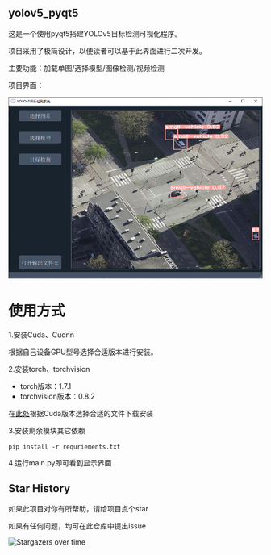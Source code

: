 ## yolov5_pyqt5

这是一个使用pyqt5搭建YOLOv5目标检测可视化程序。

项目采用了极简设计，以便读者可以基于此界面进行二次开发。

主要功能：加载单图/选择模型/图像检测/视频检测

项目界面：

![image-20220821211811729](Assets/show.png)

# 使用方式
1.安装Cuda、Cudnn

根据自己设备GPU型号选择合适版本进行安装。

2.安装torch、torchvision

- torch版本：1.7.1
- torchvision版本：0.8.2

在[此处](https://download.pytorch.org/whl/torch_stable.html)根据Cuda版本选择合适的文件下载安装

3.安装剩余模块其它依赖

```
pip install -r requriements.txt
```

4.运行main.py即可看到显示界面
 
## Star History

如果此项目对你有所帮助，请给项目点个star

如果有任何问题，均可在此仓库中提出issue

![Stargazers over time](https://starchart.cc/zstar1003/yolov5_pyqt5.svg)
